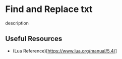 # Find and Replace txt

description

## Useful Resources

- (Lua Reference)[https://www.lua.org/manual/5.4/]
